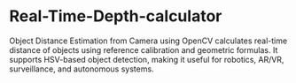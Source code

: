 # Real-Time-Depth-calculator
Object Distance Estimation from Camera using OpenCV calculates real-time distance of objects using reference calibration and geometric formulas. It supports HSV-based object detection, making it useful for robotics, AR/VR, surveillance, and autonomous systems.
